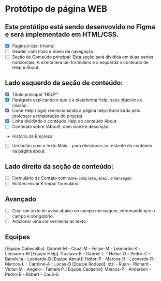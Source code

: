 # Protótipo de página WEB

## Este protótipo está sendo desenvovido no Figma e será implementado  em HTML/CSS.

- [x] Pagina Inicial (Home)
- [ ] Header com título e menu de navegação
- [ ] Seção de Conteúdo  principal: Esta seção será dividida em duas partes horizontais.  A direita terá um formulário e a esquerda o conteúdo de Help e About.
## Lado esquerdo da seção de conteúdo:
- [x] Título principal "HELP"
- [x] Parágrafo explicando o que é a plataforma Help, seus objetivos e missão.
 - [x] Ícone  Help (logo) redirecionando a página help.(Autorizado pelo professor a refatoração do projeto)
 - [x] Linha dividindo o contéudo Help  do conteúdo About
 - [ ] Conteúdo sobre (About), com ícone e descrição.
 * História da Empresa
 - [ ] Um botão com o texto Mais...  para direcionar  ao restante do conteúdo na página about.
 ## Lado direito da seção de conteúdo:
 - [ ] Formulário de Contato com `nome-completo`, `email` e `mensagem`
 - [ ] Botões enviar e limpar formulário
 ## Avançado
  - [ ] Criar um texto de aviso abaixo do campo  mensagem, informando que o campo  é   obrigatório.
  - [ ] Adicionar uma cor vermelha ao texto.

 ## Equipes

[Equipe Cabecalho]:
Gabriel-M - Cauã-M - Felipe-M - Leonardo-K - Leonardo-M 
[Equipe Help]:
Gustavo-B - Gabriel-L - Heitor-O - Pedro-C - Banciella - Leonardo-B
[Equipe About]:
Heitor-R - Marcos-R - Leonardo-R - Marcos-L - Caroline-A - Lucas-B
[Equipe Rodapé]:
Izzi - Ruan - Richard - Victor-M - Angelo - Tamara P.
[Equipe Cadastro]:
Marcos-P - Anderson - Pedro-B - Robert - Cauã-S
